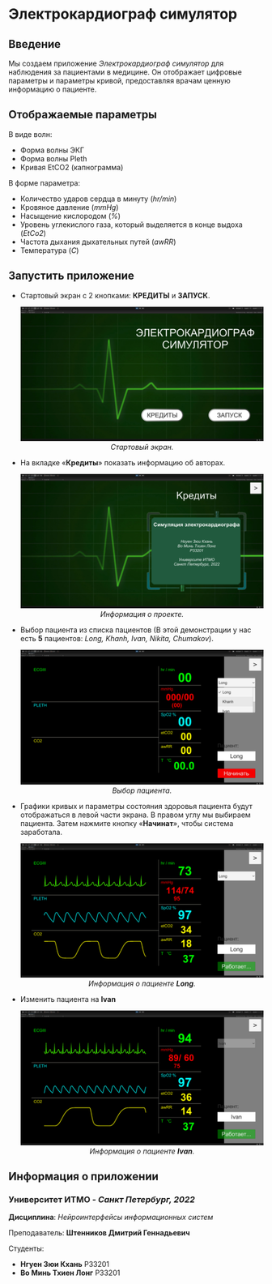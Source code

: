 # Электрокардиограф симулятор



## Введение

Мы создаем приложение _Электрокардиограф симулятор_ для наблюдения за пациентами в медицине. Он отображает 
цифровые параметры и параметры кривой, предоставляя врачам ценную информацию о пациенте.


## Отображаемые параметры

В виде волн:
- Форма волны ЭКГ
- Форма волны Pleth
- Кривая EtCO2 (капнограмма)

В форме параметра:
- Количество ударов сердца в минуту (_hr/min_)
- Кровяное давление (_mmHg_)
- Насыщение кислородом (_%_)
- Уровень углекислого газа, который выделяется в конце выдоха (_EtCo2_)
- Частота дыхания дыхательных путей (_awRR_)
- Температура (_C_)

## Запустить приложение

- Стартовый экран с 2 кнопками: **КРЕДИТЫ** и **ЗАПУСК**.
 
    <img src="./images/1 - homepage.png" alt="Homepage" />
    <div align="center">
        <i>Стартовый экран.</i>
    </div>

- На вкладке «**Кредиты**» показать информацию об авторах.

    <img src="./images/2 - credits.png"/>
    <div align="center">
        <i>Информация о проекте.</i>
    </div>

- Выбор пациента из списка пациентов (В этой демонстрации у нас есть **5** пациентов: _Long, Khanh, Ivan, Nikita, Chumakov_).

    <img src="./images/4%20-%20choose%20patient.png"/>
    <div align="center">
        <i>Выбор пациента.</i>
    </div>

- Графики кривых и параметры состояния здоровья пациента будут отображаться в левой части экрана. В правом углу мы выбираем пациента. Затем нажмите кнопку «**Начинат**», чтобы система заработала.

    <img src="./images/5%20-%20Long.png"/>
    <div align="center">
        <i>Информация о пациенте <strong>Long</strong>.</i>
    </div>

- Изменить пациента на **Ivan**

    <img src="./images/6%20-%20Ivan.png"/>
    <div align="center">
        <i>Информация о пациенте <strong>Ivan</strong>.</i>
    </div>

## Информация о приложении

### Университет ИТМО - _Санкт Петербург, 2022_

**Дисциплина**: _Нейроинтерфейсы информационных систем_

Преподаватель: **Штенников Дмитрий Геннадьевич** 

Студенты: 
  - **Нгуен Зюи Кхань** P33201 
  - **Во Минь Тхиен Лонг** P33201
  